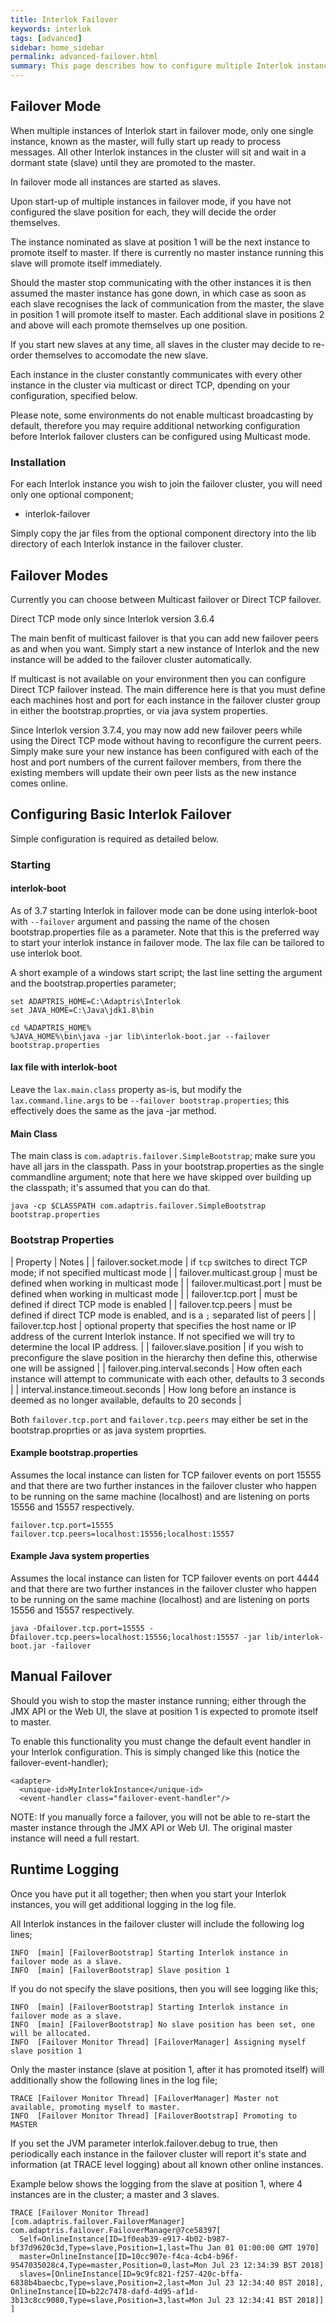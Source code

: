 ```yaml
---
title: Interlok Failover
keywords: interlok
tags: [advanced]
sidebar: home_sidebar
permalink: advanced-failover.html
summary: This page describes how to configure multiple Interlok instances to start up in failover mode (since 3.3)
---
```


## Failover Mode ##

When multiple instances of Interlok start in failover mode, only one single instance, known as the master, will fully start up ready to process messages.  All other Interlok instances in the cluster will sit and wait in a dormant state (slave) until they are promoted to the master.

In failover mode all instances are started as slaves.

Upon start-up of multiple instances in failover mode, if you have not configured the slave position for each, they will decide the order themselves.

The instance nominated as slave at position 1 will be the next instance to promote itself to master.  If there is currently no master instance running this slave will promote itself immediately.

Should the master stop communicating with the other instances it is then assumed the master instance has gone down, in which case as soon as each slave recognises the lack of communication from the master, the slave in position 1 will promote itself to master.  Each additional slave in positions 2 and above will each promote themselves up one position.

If you start new slaves at any time, all slaves in the cluster may decide to re-order themselves to accomodate the new slave.

Each instance in the cluster constantly communicates with every other instance in the cluster via multicast or direct TCP, dpending on your configuration, specified below.

Please note, some environments do not enable multicast broadcasting by default, therefore you may require additional networking configuration before Interlok failover clusters can be configured using Multicast mode.

### Installation ###

For each Interlok instance you wish to join the failover cluster, you will need only one optional component;

- interlok-failover

Simply copy the jar files from the optional component directory into the lib directory of each Interlok instance in the failover cluster.

## Failover Modes ##

Currently you can choose between Multicast failover or Direct TCP failover.

Direct TCP mode only since Interlok version 3.6.4

The main benfit of multicast failover is that you can add new failover peers as and when you want.  Simply start a new instance of Interlok and the new instance will be added to the failover cluster automatically.

If multicast is not available on your environment then you can configure Direct TCP failover instead.
The main difference here is that you must define each machines host and port for each instance in the failover cluster group in either the bootstrap.proprties, or via java system properties.

Since Interlok version 3.7.4, you may now add new failover peers while using the Direct TCP mode without having to reconfigure the current peers.  Simply make sure your new instance has been configured with each of the host and port numbers of the current failover members, from there the existing members will update their own peer lists as the new instance comes online.

## Configuring Basic Interlok Failover ##

Simple configuration is required as detailed below.

### Starting ###

#### interlok-boot ####

As of 3.7 starting Interlok in failover mode can be done using interlok-boot with `--failover` argument and passing the name of the chosen bootstrap.properties file as a parameter. Note that this is the preferred way to start your interlok instance in failover mode. The lax file can be tailored to use interlok boot.

A short example of a windows start script; the last line setting the argument and the bootstrap.properties parameter;

```
set ADAPTRIS_HOME=C:\Adaptris\Interlok
set JAVA_HOME=C:\Java\jdk1.8\bin

cd %ADAPTRIS_HOME%
%JAVA_HOME%\bin\java -jar lib\interlok-boot.jar --failover bootstrap.properties
```

#### lax file with interlok-boot ####

Leave the `lax.main.class` property as-is, but modify the `lax.command.line.args` to be `--failover bootstrap.properties`; this effectively does the same as the java -jar method.

#### Main Class ####

The main class is `com.adaptris.failover.SimpleBootstrap`; make sure you have all jars in the classpath. Pass in your bootstrap.properties as the single commandline argument; note that here we have skipped over building up the classpath; it's assumed that you can do that.

```
java -cp $CLASSPATH com.adaptris.failover.SimpleBootstrap bootstrap.properties
```

### Bootstrap Properties ###

| Property | Notes |
| failover.socket.mode | if `tcp` switches to direct TCP mode; if not specified multicast mode |
| failover.multicast.group | must be defined when working in multicast mode |
| failover.multicast.port | must be defined when working in multicast mode |
| failover.tcp.port | must be defined if direct TCP mode is enabled |
| failover.tcp.peers | must be defined if direct TCP mode is enabled, and is a `;` separated list of peers |
| failover.tcp.host | optional property that specifies the host name or IP address of the current Interlok instance.  If not specified we will try to determine the local IP address. |
| failover.slave.position | if you wish to preconfigure the slave position in the hierarchy then define this, otherwise one will be assigned |
| failover.ping.interval.seconds | How often each instance will attempt to communicate with each other, defaults to 3 seconds |
| interval.instance.timeout.seconds | How long before an instance is deemed as no longer available, defaults to 20 seconds |


Both `failover.tcp.port` and `failover.tcp.peers` may either be set in the bootstrap.proprties or as java system proprties.

#### Example bootstrap.properties ####

Assumes the local instance can listen for TCP failover events on port 15555 and that there are two further instances in the failover cluster who happen to be running on the same machine (localhost) and are listening on ports 15556 and 15557 respectively.

```
failover.tcp.port=15555
failover.tcp.peers=localhost:15556;localhost:15557
```

#### Example Java system properties ####

Assumes the local instance can listen for TCP failover events on port 4444 and that there are two further instances in the failover cluster who happen to be running on the same machine (localhost) and are listening on ports 15556 and 15557 respectively.

```
java -Dfailover.tcp.port=15555 -Dfailover.tcp.peers=localhost:15556;localhost:15557 -jar lib/interlok-boot.jar -failover
```

## Manual Failover ##

Should you wish to stop the master instance running; either through the JMX API or the Web UI, the slave at position 1 is expected to promote itself to master.

To enable this functionality you must change the default event handler in your Interlok configuration.  This is simply changed like this (notice the failover-event-handler);

```
<adapter>
  <unique-id>MyInterlokInstance</unique-id>
  <event-handler class="failover-event-handler"/>
```

NOTE:  If you manually force a failover, you will not be able to re-start the master instance through the JMX API or Web UI.  The original master instance will need a full restart.

## Runtime Logging ##

Once you have put it all together; then when you start your Interlok instances, you will get additional logging in the log file.

All Interlok instances in the failover cluster will include the following log lines;

```
INFO  [main] [FailoverBootstrap] Starting Interlok instance in failover mode as a slave.
INFO  [main] [FailoverBootstrap] Slave position 1
```

If you do not specify the slave positions, then you will see logging like this;

```
INFO  [main] [FailoverBootstrap] Starting Interlok instance in failover mode as a slave.
INFO  [main] [FailoverBootstrap] No slave position has been set, one will be allocated.
INFO  [Failover Monitor Thread] [FailoverManager] Assigning myself slave position 1
```

Only the master instance (slave at position 1, after it has promoted itself) will additionally show the following lines in the log file;

```
TRACE [Failover Monitor Thread] [FailoverManager] Master not available, promoting myself to master.
INFO  [Failover Monitor Thread] [FailoverBootstrap] Promoting to MASTER
```

If you set the JVM parameter interlok.failover.debug to true, then periodically each instance in the failover cluster will report it's state and information (at TRACE level logging) about all known other online instances.

Example below shows the logging from the slave at position 1, where 4 instances are in the cluster; a master and 3 slaves.

```
TRACE [Failover Monitor Thread] [com.adaptris.failover.FailoverManager] com.adaptris.failover.FailoverManager@7ce58397[
  Self=OnlineInstance[ID=1f0eab39-e917-4b02-b987-bf37d9620c3d,Type=slave,Position=1,last=Thu Jan 01 01:00:00 GMT 1970]
  master=OnlineInstance[ID=10cc907e-f4ca-4cb4-b96f-9547035028c4,Type=master,Position=0,last=Mon Jul 23 12:34:39 BST 2018]
  slaves=[OnlineInstance[ID=9c9fc821-f257-420c-bffa-6838b4baecbc,Type=slave,Position=2,last=Mon Jul 23 12:34:40 BST 2018], OnlineInstance[ID=b22c7478-dafd-4d95-af1d-3b13c8cc9080,Type=slave,Position=3,last=Mon Jul 23 12:34:41 BST 2018]]
]

```

